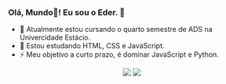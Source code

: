 ### Olá, Mundo🤣! Eu sou o Eder. 👋

- 🔭 Atualmente estou cursando o quarto semestre de ADS na Univercidade Estácio.
- 🌱 Estou estudando HTML, CSS e JavaScript.
- ⚡ Meu objetivo a curto prazo, é dominar JavaScript e Python. 

<div align="center">
  <a ref="https://github.com/EderProcopio">
    <img heigth="150em" src="https://github-readme-stats.vercel.app/api?username=EderProcopio&show_icons=true&theme=tokyonight&include_all_commits=true&count_private=true"/>
    <img heigth="150em" src="https://github-readme-stats.vercel.app/api/top-langs/?username=EderProcopio&layout=compact&langs_count=7&theme=tokyonight"/>
   
